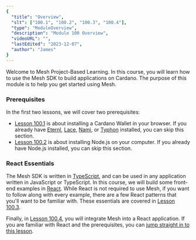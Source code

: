 ```yaml
---
{
  "title": "Overview",
  "slt": ["100.1", "100.2", "100.3", "100.4"],
  "type": "ModuleOverview",
  "description": "Module 100 Overview",
  "videoURL": "",
  "lastEdited": "2023-12-07",
  "author": "James"
}
---
```


Welcome to Mesh Project-Based Learning. In this course, you will learn how to use the Mesh SDK to build applications on Cardano. The purpose of this module is to help you get started using Mesh.

### Prerequisites
In the first two lessons, we will cover two prerequisites:
- [Lesson 100.1](/course/module/100/1001) is about installing a Cardano Wallet in your browser. If you already have [Eternl](https://eternl.io/), [Lace](https://www.lace.io/), [Nami](https://namiwallet.io/), or [Typhon](https://typhonwallet.io/) installed, you can skip this section.
- [Lesson 100.2](/course/module/100/1002) is about installing Node.js on your computer. If you already have Node.js installed, you can skip this section.

### React Essentials
The Mesh SDK is written in [TypeScript](https://www.typescriptlang.org/), and can be used in any application written in JavaScript or TypeScript. In this course, we will build some front-end examples in [React](https://react.dev/). While React is not required to use Mesh, if you want to follow along with every example, there are a few React patterns that you'll want to be familiar with. These essentials are covered in [Lesson 100.3](/course/module/100/1003).

Finally, in [Lesson 100.4](/course/module/100/1004), you will integrate Mesh into a React application. If you are familiar with React and the prerequisites, you can [jump straight in to this lesson](/course/module/100/1004).